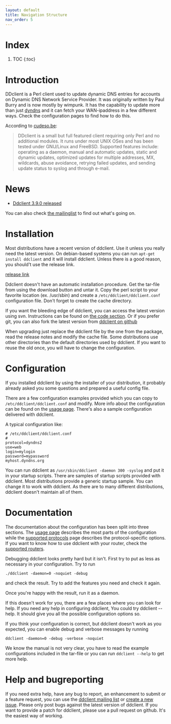 ```yaml
---
layout: default
title: Navigation Structure
nav_order: 5
---
```


<!-- 

Ddclient is a Perl client used to update dynamic DNS entries for accounts on 'Dynamic DNS Network Services' free DNS service. It currently supports a lot of different routers and a few different services.

[[project_screenshots]]
[[project_admins]]
[[download_button]]

Other instuctions on how to use the wiki syntax can be found on https://sourceforge.net/p/necessitas/wiki/markdown_syntax/ 

 -->
 <!--
# Project for rent
Unfortunatly I (wimpunk) don't have any spare time to work on this project.  If there's anyone out there willing to help me and eventually tak over this project, pleas let it know at [the mailing list](https://sourceforge.net/p/ddclient/mailman/message/36589979/)
-->

# Index

1. TOC
{:toc}

<!--
# Important notice
There are a few changes coming.

* Because of some recent personal changes I'm not having enough time to work on this project any more.  There are only some obvious bugreports which get solved quickly but others stay there forever.
* Dyndns decided to change their business model and [they stopped offering free account](http://www.dyndnscommunity.com/questions/21580/from-dyn-what-happened-to-free-accounts.html).  It made me decide to make dyndns less important for ddclient.
* Sourceforge [decided to retire the hosted apps](http://sourceforge.net/blog/hosted-apps-migration-update/) which means this trac environment will come to an end.  A backup of the old trac can be found on http://ddclient.tisnix.be but all usefull data will be moved to the new environment.
-->

# Introduction

DDclient is a Perl client used to update dynamic DNS entries for accounts on Dynamic DNS Network Service Provider. It was originally written by Paul Burry and is now mostly by wimpunk.  It has the capability to update more than just [dyndns](http://www.dyndns.com) and it can fetch your WAN-ipaddress in a few different ways. Check the configuration pages to find how to do this.

According to [cudeso.be](http://linux.cudeso.be/linuxdoc/ddclient.php):
> DDclient is a small but full featured client requiring only Perl and no additional modules. It runs under most UNIX OSes and has been tested under GNU/Linux and FreeBSD. Supported features include: operating as a daemon, manual and automatic updates, static and dynamic updates, optimized updates for multiple addresses, MX, wildcards, abuse avoidance, retrying failed updates, and sending update status to syslog and through e-mail.

# News

 * [Ddclient 3.9.0 released](https://github.com/ddclient/ddclient/releases/tag/v3.9.0)

You can also check [the mailinglist](https://sourceforge.net/p/ddclient/mailman/message/36589979/) to find out what's going on.

# Installation
Most distributions have a recent version of ddclient.  Use it unless you really need the latest version. On debian-based systems you can run ``apt-get install ddclient`` and it will install ddclient.  Unless there is a good reason, you should't use the release link.

[release link](https://github.com/ddclient/ddclient/releases)

Ddclient doesn't have an automatic installation procedure. Get the tar-file from using the download button and untar it. Copy the perl script to your favorite location (ex. /usr/sbin)
and create a ``/etc/ddclient/ddclient.conf`` configuration file. Don't forget to create the cache directory.

If you want the bleeding edge of ddclient, you can access the latest version using svn. Instructions can be found on [the code section](/p/ddclient/code/). Or if you prefer git, you can also fork the latest version from [ddclient on github](https://github.com/ddclient/ddclient)

When upgrading just replace the ddclient file by the one from the package, read the release notes and modify the cache file.  Some distributions use other directories than the default directories used by ddclient.  If you want to reuse the old once, you will have to change the configuration.

# Configuration
<!-- this should be moved to a separate wiki page -->
If you installed ddclient by using the installer of your distribution, it probably already asked you some questions and prepared a useful config file.

There are a few configuration examples provided which you can copy to ``/etc/ddclient/ddclient.conf`` and modify. More info about the configuration can be found on the [usage page](usage). There's also a sample configuration delivered with ddclient.

A typical configuration like:

    # /etc/ddclient/ddclient.conf
    #
    protocol=dyndns2
    use=web
    login=mylogin
    password=mypassword
    myhost.dyndns.org

You can run ddclient as ``/usr/sbin/ddclient -daemon 300 -syslog`` and put it in your startup scripts. There are samples of startup scripts provided with ddclient.  Most distributions provide a generic startup sample.  You can change it to work with ddclient.  As there are to many different distributions, ddclient doesn't maintain all of them. 

# Documentation
<!-- keep it shorter on this place -->
The documentation about the configuration has been split into three sections.  The [usage page](usage) describes the most parts of the configuration while the [supported protocols](protocols) page describes the protocol-specific options. If you want to know how to use ddclient with your router, check the [supported routers](routers).

Debugging ddclient looks pretty hard but it isn't. First try to put as less as necessary in your configuration. Try to run

    ./ddclient -daemon=0 -noquiet -debug 

and check the result. Try to add the features you need and check it again.

Once you're happy with the result, run it as a daemon.

If this doesn't work for you, there are a few places where you can look for help. If you need any help in configuring ddclient,
You could try ddclient --help. It should give you all the possible configuration options so.

If you think your configuration is correct, but ddclient doesn't work as you expected, you can enable debug and verbose messages by running

    ddclient -daemon=0 -debug -verbose -noquiet

We know the manual is not very clear, you have to read the example configurations included in the tar-file or you can run ``ddclient --help`` to get more help.

# Help and bugreporting
If you need extra help, have any bug to report, an enhancement to submit or a feature request, you can use the [ddclient mailing list](https://lists.sourceforge.net/lists/listinfo/ddclient-support) or [create a new issue](https://github.com/ddclient/ddclient/issues/new).  Please only post bugs against the latest version of ddclient.
If you want to provide a patch for ddclient, please use a pull request on github.  It's the easiest way of working.

